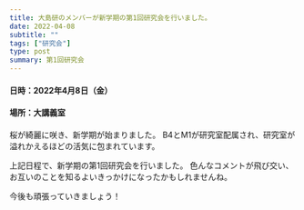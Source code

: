 ```yaml
---
title: 大島研のメンバーが新学期の第1回研究会を行いました。
date: 2022-04-08
subtitle: ""
tags: ["研究会"]
type: post
summary: 第1回研究会
---
```



#### 日時：2022年4月8日（金）
#### 場所：大講義室


桜が綺麗に咲き、新学期が始まりました。
B4とM1が研究室配属され、研究室が溢れかえるほどの活気に包まれています。

上記日程で、新学期の第1回研究会を行いました。
色んなコメントが飛び交い、お互いのことを知るよいきっかけになったかもしれませんね。

今後も頑張っていきましょう！



<!-- 1. 論文採録バージョン -->
<!-- [第一著者]さんの論文が「[学会フルネーム]」に採録されました。 -->

<!-- [公式Webページ](学会公式ページTopのURL) -->


<!-- 書誌情報。書式はPublicationsを参考。変にコードブロックとかで囲まなくてOK -->


<!-- [年月日]に発表予定 -->



<!-- 2. 論文発表済みバージョン -->
<!-- [第一著者]さんが「[学会フルネーム]」で発表しました。 -->

<!-- [公式Webページ](学会公式ページTopのURL) -->


<!-- 書誌情報。書式はPublicationsを参考。変にコードブロックとかで囲まなくてOK -->


<!-- 3. 論文受賞バージョン -->
<!-- [第一著者]さんの論文が「[学会フルネーム]」で「[受賞名]」を受賞しました -->

<!-- [公式Webページ](学会公式ページTopのURL) -->


<!-- 書誌情報。書式はPublicationsを参考。変にコードブロックとかで囲まなくてOK -->

<!-- 同学会複数名の場合は並べて良い感じにして -->